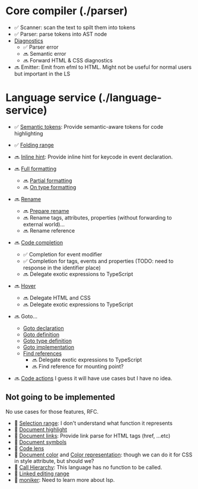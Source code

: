 # Core compiler (./parser)

-   ✅ Scanner: scan the text to spilt them into tokens
-   ✅ Parser: parse tokens into AST node
-   [Diagnostics](https://microsoft.github.io/language-server-protocol/specifications/specification-current/#diagnostic)
    -   ✅ Parser error
    -   🔜 Semantic error
    -   🔜 Forward HTML & CSS diagnostics
-   🔜 Emitter: Emit from efml to HTML. Might not be useful for normal users but important in the LS

# Language service (./language-service)

-   ✅ [Semantic tokens](https://microsoft.github.io/language-server-protocol/specifications/specification-current/#textDocument_semanticTokens): Provide semantic-aware tokens for code highlighting
-   ✅ [Folding range](https://microsoft.github.io/language-server-protocol/specifications/specification-current/#textDocument_foldingRange)
-   🔜 [Inline hint](https://github.com/microsoft/language-server-protocol/issues/956): Provide inline hint for keycode in event declaration.
-   🔜 [Full formatting](https://microsoft.github.io/language-server-protocol/specifications/specification-current/#textDocument_formatting)
    -   🔜 [Partial formatting](https://microsoft.github.io/language-server-protocol/specifications/specification-current/#textDocument_rangeFormatting)
    -   🔜 [On type formatting](https://microsoft.github.io/language-server-protocol/specifications/specification-current/#textDocument_onTypeFormatting)
-   🔜 [Rename](https://microsoft.github.io/language-server-protocol/specifications/specification-current/#textDocument_rename)
    -   🔜 [Prepare rename](https://microsoft.github.io/language-server-protocol/specifications/specification-current/#textDocument_prepareRename)
    -   🔜 Rename tags, attributes, properties (without forwarding to external world)...
    -   🔜 Rename reference
-   🔜 [Code completion](https://microsoft.github.io/language-server-protocol/specifications/specification-current/#textDocument_completion)
    -   ✅ Completion for event modifier
    -   ✅ Completion for tags, events and properties (TODO: need to response in the identifier place)
    -   🔜 Delegate exotic expressions to TypeScript
-   🔜 [Hover](https://microsoft.github.io/language-server-protocol/specifications/specification-current/#textDocument_hover)
    -   🔜 Delegate HTML and CSS
    -   🔜 Delegate exotic expressions to TypeScript
-   🔜 Goto...

    -   [Goto declaration](https://microsoft.github.io/language-server-protocol/specifications/specification-current/#textDocument_declaration)
    -   [Goto definition](https://microsoft.github.io/language-server-protocol/specifications/specification-current/#textDocument_definition)
    -   [Goto type definition](https://microsoft.github.io/language-server-protocol/specifications/specification-current/#textDocument_typeDefinition)
    -   [Goto implementation](https://microsoft.github.io/language-server-protocol/specifications/specification-current/#textDocument_implementation)
    -   [Find references](https://microsoft.github.io/language-server-protocol/specifications/specification-current/#textDocument_references)
        -   🔜 Delegate exotic expressions to TypeScript
        -   🔜 Find reference for mounting point?

-   🔜 [Code actions](https://microsoft.github.io/language-server-protocol/specifications/specification-current/#textDocument_codeAction)
    I guess it will have use cases but I have no idea.

## Not going to be implemented

No use cases for those features, RFC.

-   🚫 [Selection range](https://microsoft.github.io/language-server-protocol/specifications/specification-current/#textDocument_selectionRange): I don't understand what function it represents
-   🚫 [Document highlight](https://microsoft.github.io/language-server-protocol/specifications/specification-current/#textDocument_documentHighlight)
-   🚫 [Document links](https://microsoft.github.io/language-server-protocol/specifications/specification-current/#textDocument_documentLink): Provide link parse for HTML tags (href, ...etc)
-   🚫 [Document symbols](https://microsoft.github.io/language-server-protocol/specifications/specification-current/#textDocument_documentSymbol)
-   🚫 [Code lens](https://microsoft.github.io/language-server-protocol/specifications/specification-current/#textDocument_codeLens)
-   🚫 [Document color](https://microsoft.github.io/language-server-protocol/specifications/specification-current/#textDocument_documentColor) and [Color representation](https://microsoft.github.io/language-server-protocol/specifications/specification-current/#textDocument_colorPresentation): though we can do it for CSS in style attribute, but should we?
-   🚫 [Call Hierarchy](https://microsoft.github.io/language-server-protocol/specifications/specification-current/#textDocument_prepareCallHierarchy): This language has no function to be called.
-   🚫 [Linked editing range](https://microsoft.github.io/language-server-protocol/specifications/specification-current/#textDocument_linkedEditingRange)
-   🚫 [moniker](https://microsoft.github.io/language-server-protocol/specifications/specification-current/#textDocument_moniker): Need to learn more about lsp.
